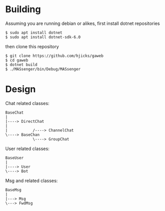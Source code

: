 # Building

Assuming you are running debian or alikes, first install dotnet repositories
```
$ sudo apt install dotnet
$ sudo apt install dotnet-sdk-6.0
```
then clone this repository
```
$ git clone https://github.com/hjicks/gaweb
$ cd gaweb
$ dotnet build
$ ./MASsenger/bin/Debug/MASsenger
```

# Design

Chat related classes:
```
BaseChat
|
|----> DirectChat
|
|           /----> ChannelChat
\----> BaseChan
            \----> GroupChat
```

User related classes:
```
BaseUser
|
|----> User
\----> Bot
```

Msg and related classes:
```
BaseMsg
|
|---> Msg
\---> FwdMsg
```
